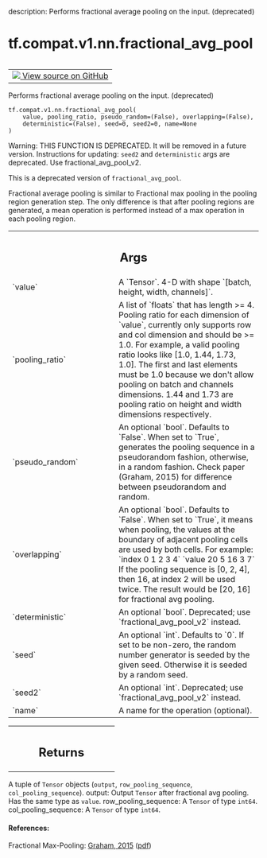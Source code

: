 description: Performs fractional average pooling on the input. (deprecated)

<div itemscope itemtype="http://developers.google.com/ReferenceObject">
<meta itemprop="name" content="tf.compat.v1.nn.fractional_avg_pool" />
<meta itemprop="path" content="Stable" />
</div>

# tf.compat.v1.nn.fractional_avg_pool

<!-- Insert buttons and diff -->

<table class="tfo-notebook-buttons tfo-api nocontent" align="left">
<td>
  <a target="_blank" href="https://github.com/tensorflow/tensorflow/blob/r2.4/tensorflow/python/ops/nn_ops.py#L5431-L5494">
    <img src="https://www.tensorflow.org/images/GitHub-Mark-32px.png" />
    View source on GitHub
  </a>
</td>
</table>



Performs fractional average pooling on the input. (deprecated)

<pre class="devsite-click-to-copy prettyprint lang-py tfo-signature-link">
<code>tf.compat.v1.nn.fractional_avg_pool(
    value, pooling_ratio, pseudo_random=(False), overlapping=(False),
    deterministic=(False), seed=0, seed2=0, name=None
)
</code></pre>



<!-- Placeholder for "Used in" -->

Warning: THIS FUNCTION IS DEPRECATED. It will be removed in a future version.
Instructions for updating:
`seed2` and `deterministic` args are deprecated.  Use fractional_avg_pool_v2.

This is a deprecated version of `fractional_avg_pool`.

Fractional average pooling is similar to Fractional max pooling in the pooling
region generation step. The only difference is that after pooling regions are
generated, a mean operation is performed instead of a max operation in each
pooling region.

<!-- Tabular view -->
 <table class="responsive fixed orange">
<colgroup><col width="214px"><col></colgroup>
<tr><th colspan="2"><h2 class="add-link">Args</h2></th></tr>

<tr>
<td>
`value`
</td>
<td>
A `Tensor`. 4-D with shape `[batch, height, width, channels]`.
</td>
</tr><tr>
<td>
`pooling_ratio`
</td>
<td>
A list of `floats` that has length >= 4.  Pooling ratio for
each dimension of `value`, currently only supports row and col dimension
and should be >= 1.0. For example, a valid pooling ratio looks like [1.0,
1.44, 1.73, 1.0]. The first and last elements must be 1.0 because we don't
allow pooling on batch and channels dimensions.  1.44 and 1.73 are pooling
ratio on height and width dimensions respectively.
</td>
</tr><tr>
<td>
`pseudo_random`
</td>
<td>
An optional `bool`.  Defaults to `False`. When set to `True`,
generates the pooling sequence in a pseudorandom fashion, otherwise, in a
random fashion. Check paper (Graham, 2015) for difference between
pseudorandom and random.
</td>
</tr><tr>
<td>
`overlapping`
</td>
<td>
An optional `bool`.  Defaults to `False`.  When set to `True`,
it means when pooling, the values at the boundary of adjacent pooling
cells are used by both cells. For example:
`index  0  1  2  3  4`
`value  20 5  16 3  7`
If the pooling sequence is [0, 2, 4], then 16, at index 2 will be used
twice.  The result would be [20, 16] for fractional avg pooling.
</td>
</tr><tr>
<td>
`deterministic`
</td>
<td>
An optional `bool`.  Deprecated; use `fractional_avg_pool_v2`
instead.
</td>
</tr><tr>
<td>
`seed`
</td>
<td>
An optional `int`.  Defaults to `0`.  If set to be non-zero, the
random number generator is seeded by the given seed.  Otherwise it is
seeded by a random seed.
</td>
</tr><tr>
<td>
`seed2`
</td>
<td>
An optional `int`.  Deprecated; use `fractional_avg_pool_v2` instead.
</td>
</tr><tr>
<td>
`name`
</td>
<td>
A name for the operation (optional).
</td>
</tr>
</table>



<!-- Tabular view -->
 <table class="responsive fixed orange">
<colgroup><col width="214px"><col></colgroup>
<tr><th colspan="2"><h2 class="add-link">Returns</h2></th></tr>


</table>


A tuple of `Tensor` objects (`output`, `row_pooling_sequence`,
`col_pooling_sequence`).
  output: Output `Tensor` after fractional avg pooling.  Has the same type as
    `value`.
  row_pooling_sequence: A `Tensor` of type `int64`.
  col_pooling_sequence: A `Tensor` of type `int64`.

#### References:

Fractional Max-Pooling:
  [Graham, 2015](https://arxiv.org/abs/1412.6071)
  ([pdf](https://arxiv.org/pdf/1412.6071.pdf))
